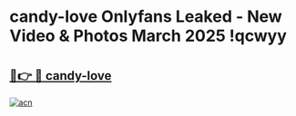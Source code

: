 # candy-love Onlyfans Leaked - New Video & Photos March 2025 !qcwyy

# <h2><a href="https://xzpqzc.iuczelnia.edu.pl?title=candy-love&ref=qcwyy">🔗👉 🔴 candy-love</a></h2>

[![acn](https://github.com/user-attachments/assets/0f9c940e-d8b0-45ae-aac7-cd30a18b3e1c)](https://xzpqzc.iuczelnia.edu.pl?title=candy-love&ref=qcwyy)

